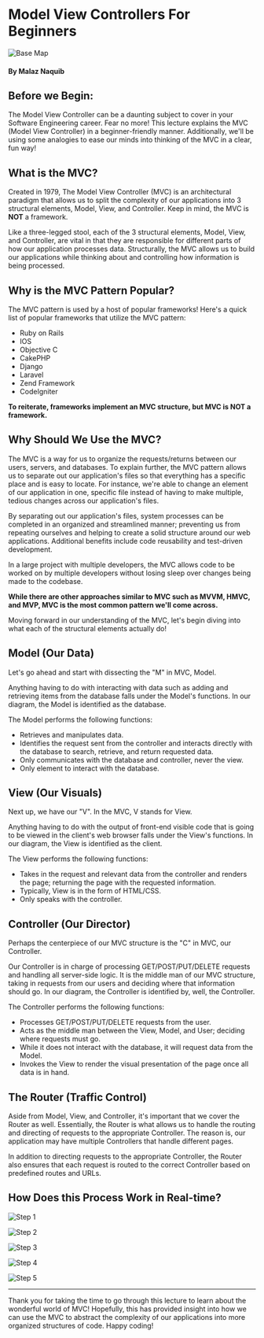 # Model View Controllers For Beginners

![Base Map](https://github.com/malaz-naquib/Model-View-Controller-For-Beginners/assets/113329798/e05e1679-8939-401c-a1a4-1c9c4e553b9f)

#### By Malaz Naquib

## Before we Begin:

The Model View Controller can be a daunting subject to cover in your Software Engineering career. Fear no more! This lecture explains the MVC (Model View Controller) in a beginner-friendly manner. Additionally, we'll be using some analogies to ease our minds into thinking of the MVC in a clear, fun way!

## What is the MVC?

Created in 1979, The Model View Controller (MVC) is an architectural paradigm that allows us to split the complexity of our applications into 3 structural elements, Model, View, and Controller. Keep in mind, the MVC is **NOT** a framework. 

Like a three-legged stool, each of the 3 structural elements, Model, View, and Controller, are vital in that they are responsible for different parts of how our application processes data. Structurally, the MVC allows us to build our applications while thinking about and controlling how information is being processed.

## Why is the MVC Pattern Popular?

The MVC pattern is used by a host of popular frameworks! Here's a quick list of popular frameworks that utilize the MVC pattern:

- Ruby on Rails
- IOS
- Objective C
- CakePHP
- Django
- Laravel
- Zend Framework
- CodeIgniter

**To reiterate, frameworks implement an MVC structure, but MVC is NOT a framework.**

## Why Should We Use the MVC?

The MVC is a way for us to organize the requests/returns between our users, servers, and databases. To explain further, the MVC pattern allows us to separate out our application's files so that everything has a specific place and is easy to locate. For instance, we're able to change an element of our application in one, specific file instead of having to make multiple, tedious changes across our application's files.

By separating out our application's files, system processes can be completed in an organized and streamlined manner; preventing us from repeating ourselves and helping to create a solid structure around our web applications. Additional benefits include code reusability and test-driven development.

In a large project with multiple developers, the MVC allows code to be worked on by multiple developers without losing sleep over changes being made to the codebase.

**While there are other approaches similar to MVC such as MVVM, HMVC, and MVP, MVC is the most common pattern we'll come across.**

Moving forward in our understanding of the MVC, let's begin diving into what each of the structural elements actually do!

## Model (Our Data)

Let's go ahead and start with dissecting the "M" in MVC, Model. 

Anything having to do with interacting with data such as adding and retrieving items from the database falls under the Model's functions. In our diagram, the Model is identified as the database. 

The Model performs the following functions:
- Retrieves and manipulates data.
- Identifies the request sent from the controller and interacts directly with the database to search, retrieve, and return requested data.
- Only communicates with the database and controller, never the view.
- Only element to interact with the database.


## View (Our Visuals)

Next up, we have our "V". In the MVC, V stands for View. 

Anything having to do with the output of front-end visible code that is going to be viewed in the client's web browser falls under the View's functions. In our diagram, the View is identified as the client. 

The View performs the following functions:
- Takes in the request and relevant data from the controller and renders the page; returning the page with the requested information.
- Typically, View is in the form of HTML/CSS.
- Only speaks with the controller.

## Controller (Our Director)

Perhaps the centerpiece of our MVC structure is the "C" in MVC, our Controller.

Our Controller is in charge of processing GET/POST/PUT/DELETE requests and handling all server-side logic. It is the middle man of our MVC structure, taking in requests from our users and deciding where that information should go. In our diagram, the Controller is identified by, well, the Controller.

The Controller performs the following functions:
- Processes GET/POST/PUT/DELETE requests from the user.
- Acts as the middle man between the View, Model, and User; deciding where requests must go.
- While it does not interact with the database, it will request data from the Model.
- Invokes the View to render the visual presentation of the page once all data is in hand.

## The Router (Traffic Control)

Aside from Model, View, and Controller, it's important that we cover the Router as well. Essentially, the Router is what allows us to handle the routing and directing of requests to the appropriate Controller. The reason is, our application may have multiple Controllers that handle different pages.

In addition to directing requests to the appropriate Controller, the Router also ensures that each request is routed to the correct Controller based on predefined routes and URLs.

## How Does this Process Work in Real-time?

![Step 1](https://github.com/malaz-naquib/Model-View-Controller-For-Beginners/assets/113329798/a2213862-7965-408f-9707-fe441ae4e823)

![Step 2](https://github.com/malaz-naquib/Model-View-Controller-For-Beginners/assets/113329798/b80e9ff2-5462-4c44-b705-043710d3fd20)

![Step 3](https://github.com/malaz-naquib/Model-View-Controller-For-Beginners/assets/113329798/f373bd85-e06a-4b53-b791-4871772246ad)

![Step 4](https://github.com/malaz-naquib/Model-View-Controller-For-Beginners/assets/113329798/73543148-730b-427a-967a-e402db89ce2b)

![Step 5](https://github.com/malaz-naquib/Model-View-Controller-For-Beginners/assets/113329798/67f3df7c-ed21-46bf-bbb9-c3580adfc47e)

________________________________________________________________________________________________________________________________________________

Thank you for taking the time to go through this lecture to learn about the wonderful world of MVC! Hopefully, this has provided insight into how we can use the MVC to abstract the complexity of our applications into more organized structures of code. Happy coding!

